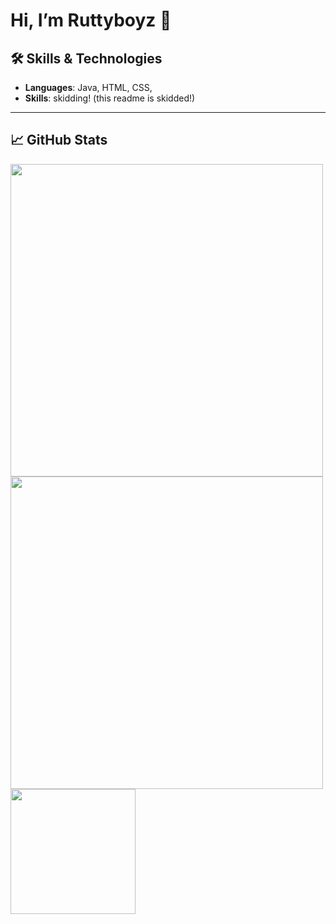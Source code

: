 # Hi, I’m Ruttyboyz 👋

## 🛠️ Skills & Technologies

- **Languages**: Java, HTML, CSS,
- **Skills**: skidding! (this readme is skidded!)

---

## 📈 GitHub Stats

<a href="https://github.com/ruttboyzcode">
  <img src="https://github-readme-stats.vercel.app/api?username=ruttyboyzcode&show_icons=true&theme=great-gatsby&show=prs_merged" width="500"/>
</a>
<img src="https://github-readme-stats.vercel.app/api/top-langs/?username=ruttyboyzcode&theme=great-gatsby" width="500"/>
<img src="https://visitor-badge.laobi.icu/badge?page_id=ruttyboyzcode" width="200"/>
